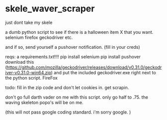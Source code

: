 # skele_waver_scraper
just dont take my skele

a dumb python script to see if there is a halloween item X that you want. 
selenium
firefox
geckodriver
etc. 

and if so, send yourself a pushover notification. (fill in your creds)

reqs:
a requirements.txt!!!!
pip install selenium
pip install pushover
download this (https://github.com/mozilla/geckodriver/releases/download/v0.31.0/geckodriver-v0.31.0-win64.zip) and put the included geckodriver.exe right next to the python script. 
FireFox

todo:
fill in the zip code and don't let cookies in.
get scrapin.

don't go full darth vader on me with this script. only go half to .75.  the waving skeleton popo's will be on me.


(this will not pass google coding standard. i'm sorry google. )
